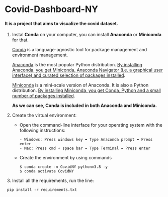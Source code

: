 # Covid-Dashboard-NY
#### It is a project that aims to visualize the covid dataset.

1. Instal **Conda** on your computer, you can install **Anaconda** or **Miniconda** for that.

   <ins>Conda</ins> is a language-agnostic tool for package management and environment management. 

   <ins>Anaconda</ins> is the most popular Python distribution. <ins>By installing Anaconda, you get Miniconda, Anaconda Navigator (i.e. a graphical user interface) and curated selection of packages installed</ins>.

   <ins>Miniconda</ins> is a mini-scale version of Anaconda. It is also a Python distribution. <ins>By installing Miniconda, you get Conda, Python and a small number of packages installed</ins>.

   **As we can see, Conda is included in both Anaconda and Miniconda.** 

2. Create the virtual environment:

   - Open the command-line interface for your operating system with the following instructions:

         - Windows: Press windows key ➡️ Type Anaconda prompt ➡️ Press enter
         - Mac: Press cmd + space bar ➡️ Type Terminal ➡️ Press enter
   
   - Create the environment by using commands
      ```
      $ conda create -n CovidNY python=3.8 -y
      $ conda activate CovidNY
      ```

3. Install all the requirements, run the line:
```
 pip install -r requirements.txt
```
